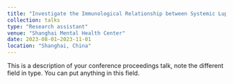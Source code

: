 ```yaml
---
title: "Investigate the Immunological Relationship between Systemic Lupus Erythematosus and Major Depressive Disorder"
collection: talks
type: "Research assistant"
venue: "Shanghai Mental Health Center"
date: 2023-08-01~2023-11-01
location: "Shanghai, China"
---
```


This is a description of your conference proceedings talk, note the different field in type. You can put anything in this field.
